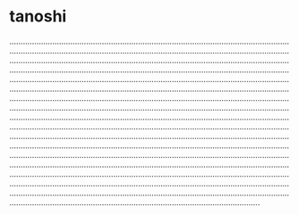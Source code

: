 # tanoshi
...........................................................................................................................................................................................................................................................................................................................................................................................................................................................................................................................................................................................................................................................................................................................................................................................................................................................................................................................................................................................................................................................................................................................................................................................................................................................................................................................................................................................................................................................................................................................................................................................................................................................................................................................................................................................................................................................................................................................................................................................................................................................................................................................................................................................................................................................................................................
